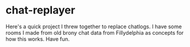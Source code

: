 # chat-replayer
Here's a quick project I threw together to replace chatlogs. I have some rooms I made from old brony chat data from Fillydelphia as concepts for how this works. Have fun.
